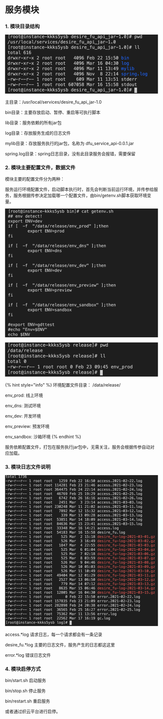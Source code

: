 # 服务模块

### 1. 模块目录结构

![](../.gitbook/assets/image%20%2832%29.png)

主目录：/usr/local/services/desire\_fu\_api\_jar-1.0

bin目录：主要存放启动、暂停、重启等可执行脚本

lib目录：服务依赖的所有jar包

log目录：存放服务生成的日志文件

mylib目录：存放服务执行的jar包，名称为 dfu\_service\_api-0.0.1.jar

spring.log目录：spring日志目录，没有此目录服务会报错，需要保留

### 2. 模块主要配置文件，数据文件

模块主要的配置文件分为两种：

服务运行环境配置文件，启动脚本执行时，首先会判断当前运行环境，并传参给服务，服务根据传参决定加载哪一个配置文件，由bin/getenv.sh脚本获取环境变量。

![](../.gitbook/assets/image%20%2825%29.png)

![](../.gitbook/assets/image%20%2830%29.png)

{% hint style="info" %}
环境配置文件目录： /data/release/

env\_prod: 线上环境

env\_dns: 测试环境

env\_dev: 开发环境

env\_preview: 预发环境

env\_sandbox: 沙箱环境
{% endhint %}

服务依赖配置文件，打包在服务执行jar包中，无需关注，服务会根据传参自动对应加载。

### 3. 模块日志文件说明

![](../.gitbook/assets/image%20%2846%29.png)

access.\*log  请求日志，每一个请求都会有一条记录

desire\_fu.\*log 主要的日志文件，服务产生的日志都这这里

error.\*log 错误日志文件

### 4. 模块启停方式

bin/start.sh 启动服务

bin/stop.sh 停止服务

bin/restart.sh 重启服务

或者通过织云平台进行启停。







